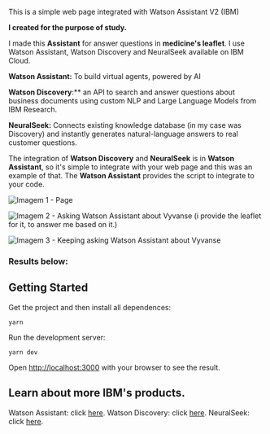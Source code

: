 This is a simple web page integrated with Watson Assistant V2 (IBM)

**I created for the purpose of study.**

I made this **Assistant** for answer questions in **medicine's leaflet**. I use Watson Assistant, Watson Discovery and NeuralSeek available on IBM Cloud.

**Watson Assistant:** To build virtual agents, powered by AI

**Watson Discovery**:\*\* an API to search and answer questions about business documents using custom NLP and Large Language Models from IBM Research.

**NeuralSeek:** Connects existing knowledge database (in my case was Discovery) and instantly generates natural-language answers to real customer questions.

The integration of **Watson Discovery** and **NeuralSeek** is in **Watson Assistant**, so it's simple to integrate with your web page and this was an example of that. The **Watson Assistant** provides the script to integrate to your code.

![Imagem 1 - Page]("./Images/01.png")

![Imagem 2 - Asking Watson Assistant about Vyvanse (i provide the leaflet for it, to answer me based on it.)]("./Images/02.png")

![Imagem 3 - Keeping asking Watson Assistant about Vyvanse ]("./Images/03.png")

### Results below:

## Getting Started

Get the project and then install all dependences:

`yarn`

Run the development server:

`yarn dev`

Open [http://localhost:3000](http://localhost:3000) with your browser to see the result.

## Learn about more IBM's products.

Watson Assistant: click [here](https://www.ibm.com/products/watson-assistant).
Watson Discovery: click [here](https://www.ibm.com/products/watson-discovery).
NeuralSeek: click [here](https://cloud.ibm.com/catalog/services/neuralseek).
